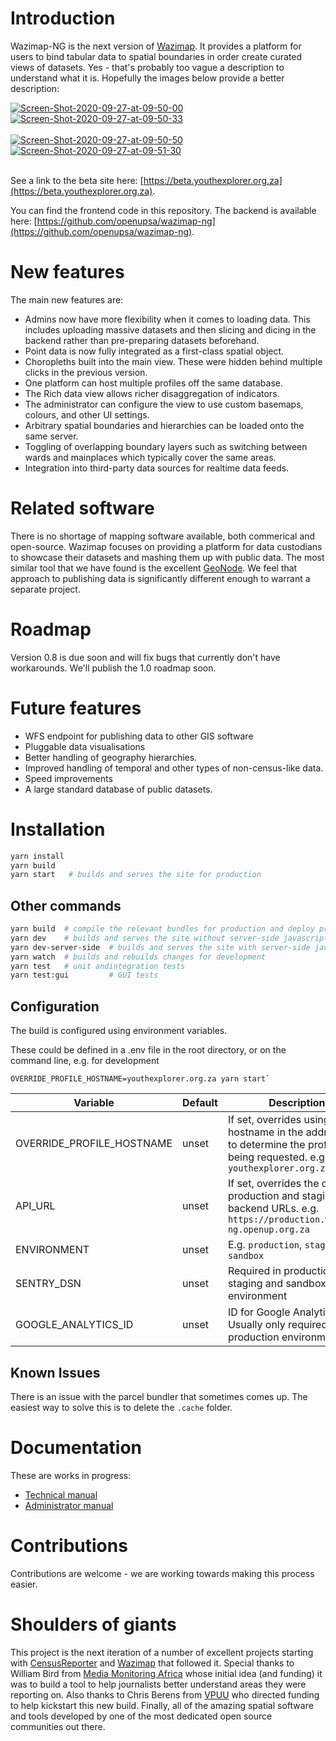 # Introduction

Wazimap-NG is the next version of [Wazimap](http://www.wazimap.co.za). It provides a platform for users to bind tabular data to spatial boundaries in order create curated views of datasets. Yes - that's probably too vague a description to understand what it is. Hopefully the images below provide a better description:

<a href="https://postimg.cc/G8XkZRhV" target="_blank"><img src="https://i.postimg.cc/G8XkZRhV/Screen-Shot-2020-09-27-at-09-50-00.png" alt="Screen-Shot-2020-09-27-at-09-50-00"/></a> <a href="https://postimg.cc/MM67PHx1" target="_blank"><img src="https://i.postimg.cc/MM67PHx1/Screen-Shot-2020-09-27-at-09-50-33.png" alt="Screen-Shot-2020-09-27-at-09-50-33"/></a><br/><br/>
<a href="https://postimg.cc/4HnzG0Yd" target="_blank"><img src="https://i.postimg.cc/4HnzG0Yd/Screen-Shot-2020-09-27-at-09-50-50.png" alt="Screen-Shot-2020-09-27-at-09-50-50"/></a> <a href="https://postimg.cc/MXsDL7nH" target="_blank"><img src="https://i.postimg.cc/MXsDL7nH/Screen-Shot-2020-09-27-at-09-51-30.png" alt="Screen-Shot-2020-09-27-at-09-51-30"/></a><br/><br/>

See a link to the beta site here: [https://beta.youthexplorer.org.za](https://beta.youthexplorer.org.za).

You can find the frontend code in this repository. The backend is available here: [https://github.com/openupsa/wazimap-ng](https://github.com/openupsa/wazimap-ng).

# New features

The main new features are:

* Admins now have more flexibility when it comes to loading data. This includes uploading massive datasets and then slicing and dicing in the backend rather than pre-preparing datasets beforehand.
* Point data is now fully integrated as a first-class spatial object.
* Choropleths built into the main view. These were hidden behind multiple clicks in the previous version.
* One platform can host multiple profiles off the same database.
* The Rich data view allows richer disaggregation of indicators.
* The administrator can configure the view to use custom basemaps, colours, and other UI settings.
* Arbitrary spatial boundaries and hierarchies can be loaded onto the same server.
* Toggling of overlapping boundary layers such as switching between wards and mainplaces which typically cover the same areas.
* Integration into third-party data sources for realtime data feeds.

# Related software
There is no shortage of mapping software available, both commerical and open-source. Wazimap focuses on providing a platform for data custodians to showcase their datasets and mashing them up with public data. The most similar tool that we have found is the excellent [GeoNode](https://geonode.org/). We feel that approach to publishing data is significantly different enough to warrant a separate project.

# Roadmap
Version 0.8 is due soon and will fix bugs that currently don't have workarounds. We'll publish the 1.0 roadmap soon.

# Future features
* WFS endpoint for publishing data to other GIS software
* Pluggable data visualisations
* Better handling of geography hierarchies.
* Improved handling of temporal and other types of non-census-like data.
* Speed improvements
* A large standard database of public datasets.


# Installation


```bash
yarn install
yarn build
yarn start   # builds and serves the site for production
```

## Other commands

```bash
yarn build  # compile the relevant bundles for production and deploy previews
yarn dev    # builds and serves the site without server-side javascript for rapid development
yarn dev-server-side  # builds and serves the site with server-side javascript and templating
yarn watch  # builds and rebuilds changes for development
yarn test   # unit andintegration tests
yarn test:gui         # GUI tests
```

## Configuration

The build is configured using environment variables.

These could be defined in a .env file in the root directory, or on the command line, e.g. for development

```
OVERRIDE_PROFILE_HOSTNAME=youthexplorer.org.za yarn start`
```

| Variable                | Default                              | Description                                                                                                       |
| ----------------------- | ------------------------------------ | ----------------------------------------------------------------------------------------------------------------- |
| OVERRIDE_PROFILE_HOSTNAME | unset                              | If set, overrides using the hostname in the address bar to determine the profile being requested. e.g. `youthexplorer.org.za` |
| API_URL                 | unset                                | If set, overrides the default production and staging backend URLs. e.g. `https://production.wazimap-ng.openup.org.za`|
| ENVIRONMENT             | unset                                | E.g. `production`, `staging`, `sandbox`|
| SENTRY_DSN              | unset                                | Required in production, staging and sandbox environment                                                           |
| GOOGLE_ANALYTICS_ID     | unset                                | ID for Google Analytics. Usually only required in production environment                                                |


## Known Issues
There is an issue with the parcel bundler that sometimes comes up. The easiest way to solve this is to delete the `.cache` folder.

# Documentation
These are works in progress:

* [Technical manual](https://openup.gitbook.io/wazi-ng-technical/)
* [Administrator manual](https://openup.gitbook.io/wazimap-ng/)

# Contributions
Contributions are welcome - we are working towards making this process easier.

# Shoulders of giants
This project is the next iteration of a number of excellent projects starting with [CensusReporter](https://censusreporter.org/) and [Wazimap](http://www.wazimap.co.za) that followed it. Special thanks to William Bird from [Media Monitoring Africa](https://mediamonitoringafrica.org) whose initial idea (and funding) it was to build a tool to help journalists better understand areas they were reporting on. Also thanks to Chris Berens from [VPUU](vpuu.org.za) who directed funding to help kickstart this new build. Finally, all of the amazing spatial software and tools developed by one of the most dedicated open source communities out there.
